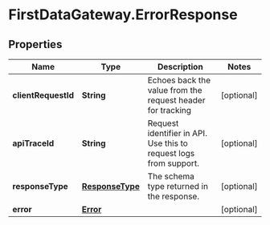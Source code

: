# FirstDataGateway.ErrorResponse

## Properties
Name | Type | Description | Notes
------------ | ------------- | ------------- | -------------
**clientRequestId** | **String** | Echoes back the value from the request header for tracking | [optional] 
**apiTraceId** | **String** | Request identifier in API. Use this to request logs from support. | [optional] 
**responseType** | [**ResponseType**](ResponseType.md) | The schema type returned in the response. | [optional] 
**error** | [**Error**](Error.md) |  | [optional] 


